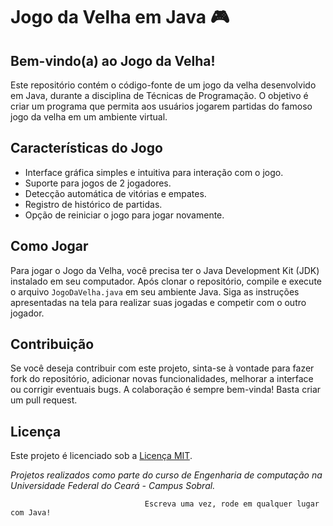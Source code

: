 # Jogo da Velha em Java 🎮
## Bem-vindo(a) ao Jogo da Velha!

Este repositório contém o código-fonte de um jogo da velha desenvolvido em Java, durante a disciplina de Técnicas de Programação. O objetivo é criar um programa que permita aos usuários jogarem partidas do famoso jogo da velha em um ambiente virtual.

## Características do Jogo

- Interface gráfica simples e intuitiva para interação com o jogo.
- Suporte para jogos de 2 jogadores.
- Detecção automática de vitórias e empates.
- Registro de histórico de partidas.
- Opção de reiniciar o jogo para jogar novamente.

## Como Jogar

Para jogar o Jogo da Velha, você precisa ter o Java Development Kit (JDK) instalado em seu computador. Após clonar o repositório, compile e execute o arquivo `JogoDaVelha.java` em seu ambiente Java. Siga as instruções apresentadas na tela para realizar suas jogadas e competir com o outro jogador.

## Contribuição

Se você deseja contribuir com este projeto, sinta-se à vontade para fazer fork do repositório, adicionar novas funcionalidades, melhorar a interface ou corrigir eventuais bugs. A colaboração é sempre bem-vinda! Basta criar um pull request.
## Licença

Este projeto é licenciado sob a [Licença MIT](licence).

*Projetos realizados como parte do curso de Engenharia de computação na Universidade Federal do Ceará - Campus Sobral.*

                                  Escreva uma vez, rode em qualquer lugar com Java!
